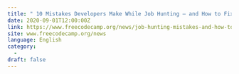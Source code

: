```yaml
---
title: " 10 Mistakes Developers Make While Job Hunting – and How to Fix Them "
date: 2020-09-01T12:00:00Z
link: https://www.freecodecamp.org/news/job-hunting-mistakes-and-how-to-fix-them/?utm_medium=RSS&utm_source=news.12bit.vn
site: www.freecodecamp.org/news
language: English
category:
  -   
draft: false
---
```

